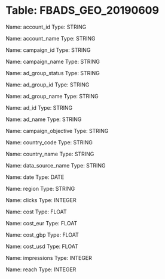 Table: FBADS_GEO_20190609
=========================

Name: account_id
Type: STRING

Name: account_name
Type: STRING

Name: campaign_id
Type: STRING

Name: campaign_name
Type: STRING

Name: ad_group_status
Type: STRING

Name: ad_group_id
Type: STRING

Name: ad_group_name
Type: STRING

Name: ad_id
Type: STRING

Name: ad_name
Type: STRING

Name: campaign_objective
Type: STRING

Name: country_code
Type: STRING

Name: country_name
Type: STRING

Name: data_source_name
Type: STRING

Name: date
Type: DATE

Name: region
Type: STRING

Name: clicks
Type: INTEGER

Name: cost
Type: FLOAT

Name: cost_eur
Type: FLOAT

Name: cost_gbp
Type: FLOAT

Name: cost_usd
Type: FLOAT

Name: impressions
Type: INTEGER

Name: reach
Type: INTEGER

